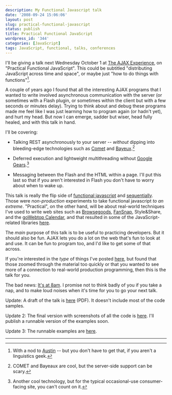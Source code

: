 ```yaml
---
description: My Functional Javascript talk
date: '2008-09-24 15:06:06'
layout: post
slug: practical-functional-javascript
status: publish
title: Practical Functional JavaScript
wordpress_id: '344'
categories: [JavaScript]
tags: JavaScript, functional, talks, conferences
---
```


I'll be giving a talk next Wednesday October 1 at [The AJAX Experience](http://ajaxexperience.techtarget.com/east/index.html), on "Practical Functional JavaScript".  This could be subtitled "distributing JavaScript across time and space", or maybe just "how to do things with functions"[^1].

<!-- more -->

A couple of years ago I found that all the interesting AJAX programs that I wanted to write involved asynchronous communication with the server (or sometimes with a Flash plugin, or sometimes within the client but with a few seconds or minutes delay). Trying to think about and debug these programs made me feel like I was just learning how to program again (or hadn't yet), and hurt my head.  But now I can emerge, sadder but wiser, head fully healed, and with this talk in hand.

I'll be covering:

  * Talking REST asynchronously to your server -- *without* dipping into bleeding-edge technologies such as [Comet](http://en.wikipedia.org/wiki/Comet_(programming)) and [Bayeux](http://svn.xantus.org/shortbus/trunk/bayeux/bayeux.html).[^2]

  * Deferred execution and lightweight multithreading without [Google Gears](http://code.google.com/apis/gears/api_workerpool.html).[^3]

  * Messaging between the Flash and the HTML within a page.  I'll put this last so that if you aren't interested in Flash you don't have to worry about when to wake up.

This talk is really the flip side of [functional javascript](http://osteele.com/sources/javascript/functional/) and [sequentially](http://osteele.com/sources/javascript/sequentially/). Those were *non-production* experiments to take functional javascript _to an extreme_.  "Practical", on the other hand, will be about real-world techniques I've used to write web sites such as [Browsegoods](http://browsegoods.com), [FanSnap](http://fansnap.com), Style&amp;Share, and the [goWebtop Calendar](http://www.gowebtop.com), and that resulted in some of the JavaScript-related libraries [here](http://github.com/osteele).

The *main* purpose of this talk is to be useful to practicing developers.  But it should also be fun.  AJAX lets you do a lot on the web that's fun to look at and use.  It can be fun to program too, and I'd like to get some of that across.

If you're interested in the *type* of things I've posted [here](/category/javascript), but found that those zoomed through the material too quickly or that you wanted to see more of a connection to real-world production programming, then this is the talk for you.

The bad news: [It's at 8am](http://ajaxexperience.techtarget.com/east/html/eventsataglance.html).  I promise not to think badly of you if you take a nap, and to make loud noises when it's time for you to go your next talk.

Update: A draft of the talk is [here](/talks/Oliver_Steele_Functional_JavaScript_v2.pdf) (PDF).  It doesn't include most of the code samples.

Update 2: The final version with screenshots of all the code is [here](http://www.slideshare.net/osteele/oliver-steele-functional-javascript-presentation).  I'll publish a runnable version of the examples soon.

Update 3: The runnable examples are [here](/archives/2008/10/code-samples-from-practical-functional-javascript).

---

[^1]: With a nod to [Austin](http://en.wikipedia.org/wiki/J._L._Austin#How_to_Do_Things_With_Words) -- but you don't have to get that, if you aren't a linguistics geek.

[^2]: COMET and Bayeaux are cool, but the server-side support can be scary.

[^3]: Another cool technology, but for the typical occasional-use consumer-facing site, you can't count on it.


